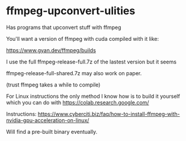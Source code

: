 # ffmpeg-upconvert-ulities
Has programs that upconvert stuff with ffmpeg

You'll want a version of ffmpeg with cuda compiled with it like:

https://www.gyan.dev/ffmpeg/builds

I use the full ffmpeg-release-full.7z of the lastest version but it seems

ffmpeg-release-full-shared.7z may also work on paper.



(trust ffmpeg takes a while to compile)

For Linux instructions the only method I know how is to build it yourself which you can do with
https://colab.research.google.com/

Instructions:
https://www.cyberciti.biz/faq/how-to-install-ffmpeg-with-nvidia-gpu-acceleration-on-linux/

Will find a pre-built binary eventually.
